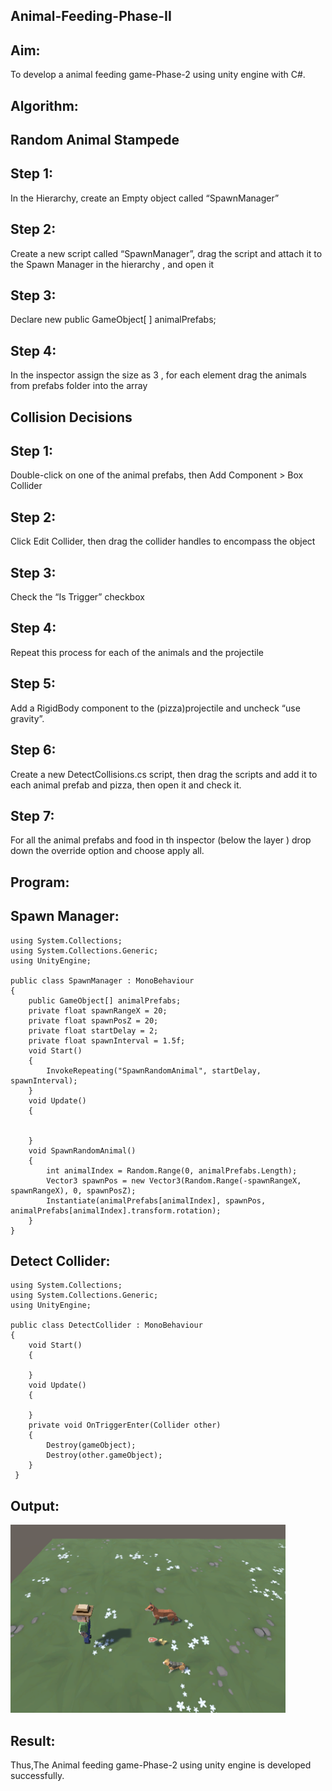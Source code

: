 ## Animal-Feeding-Phase-II

## Aim:
To develop a animal feeding game-Phase-2 using unity engine with C#.
## Algorithm:
## Random Animal Stampede
## Step 1: 
In the Hierarchy, create an Empty object called “SpawnManager”
## Step 2: 
Create a new script called “SpawnManager”, drag the script and attach it to the Spawn Manager in the hierarchy , and open it
## Step 3: 
Declare new public GameObject[ ] animalPrefabs;
## Step 4: 
In the inspector assign the size as 3 , for each element drag the animals from prefabs folder into the array

## Collision Decisions
## Step 1: 
Double-click on one of the animal prefabs, then Add Component > Box Collider
## Step 2: 
Click Edit Collider, then drag the collider handles to encompass the object
## Step 3: 
Check the “Is Trigger” checkbox
## Step 4: 
Repeat this process for each of the animals and the projectile
## Step 5: 
Add a RigidBody component to the (pizza)projectile and uncheck “use gravity”.
## Step 6: 
Create a new DetectCollisions.cs script, then drag the scripts and add it to each animal prefab and pizza, then open it and check it.
## Step 7: 
For all the animal prefabs and food in th inspector (below the  layer ) drop down the override option and choose apply all.

## Program:
## Spawn Manager:
```
using System.Collections;
using System.Collections.Generic;
using UnityEngine;

public class SpawnManager : MonoBehaviour
{
    public GameObject[] animalPrefabs;
    private float spawnRangeX = 20;
    private float spawnPosZ = 20;
    private float startDelay = 2;
    private float spawnInterval = 1.5f;
    void Start()
    {
        InvokeRepeating("SpawnRandomAnimal", startDelay, spawnInterval);
    }
    void Update()
    {


    }
    void SpawnRandomAnimal()
    {
        int animalIndex = Random.Range(0, animalPrefabs.Length);
        Vector3 spawnPos = new Vector3(Random.Range(-spawnRangeX, spawnRangeX), 0, spawnPosZ);
        Instantiate(animalPrefabs[animalIndex], spawnPos, animalPrefabs[animalIndex].transform.rotation);
    }
}
```
## Detect Collider:
```
using System.Collections;
using System.Collections.Generic;
using UnityEngine;

public class DetectCollider : MonoBehaviour
{
    void Start()
    {
        
    }
    void Update()
    {
        
    }
    private void OnTriggerEnter(Collider other)
    {
        Destroy(gameObject);
        Destroy(other.gameObject);
    }
 }
```
## Output:
![](./1.png)
## Result:
Thus,The Animal feeding game-Phase-2 using unity engine is developed successfully.
